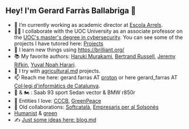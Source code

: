 ## Hey! I'm Gerard Farràs Ballabriga 👋

- 🔭 I’m currently working as academic director at [Escola Arrels](https://www.escolaarrels.com).
- 👨‍🏫 I collaborate with the UOC University as an associate professor on the [UOC's master's degree in cybersecurity](https://www.uoc.edu/ca/estudis/masters/master-universitari-ciberseguretat-privadesa). You can see some of the projects I have tutored here: [Projects](https://openaccess.uoc.edu/browse?type=author&authority=3a61c5e6-7445-428a-a2af-7b3e2870e61d)
- 🌱 I learn new things using https://brilliant.org/
- 📚 My favorite authors: [Haruki Murakami](https://harukimurakami.com/), [Bertrand Russell](https://bertrandrussellsociety.org/), [Jeremy Rifkin](https://foet.org/),  [Yuval Noah Harari](https://www.ynharari.com/).
- 🌿 I try with [agricultural.md](https://github.com/gfarrasb/gfarrasb/blob/main/agricultural.md) projects.
- 📫 Reach me here: gerard.farras AT [proton](https://proton.me/) or here gerard_farras AT [Col·legi d'informàtics de Catalunya](https://enginyeriainformatica.cat/).
- :car: & 🏍️ : Saab 93 sport Sedan vector & BMW r850r
- :heart_decoration: Entities I love: [CCCB](https://www.cccb.org/ca), [GreenPeace](https://es.greenpeace.org/ca/)
- :office: Old collaborations: [Softcatalà](https://www.softcatala.org), [Empresaris per al Solsonès](https://www.empresarissolsones.com/)
- [Humanist](https://humanists.international) & [green](https://es.greenpeace.org/es/)
- ✍️ [Just some ideas here: blog.md](https://github.com/gfarrasb/gfarrasb/blob/main/blog.md)
